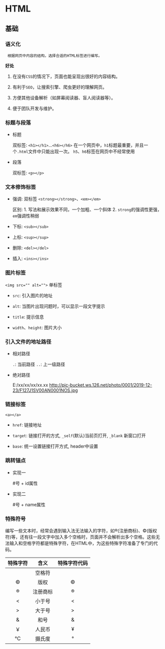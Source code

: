 # HTML

## 基础

### 语义化

     根据网页中内容的结构，选择合适的HTML标签进行编写。

**好处**

1. 在没有`CSS`的情况下，页面也能呈现出很好的内容结构。

2. 有利于`SEO`，让搜索引擎、爬虫更好的理解网页。

3. 方便其他设备解析（如屏幕阅读器、盲人阅读器等）。

4. 便于团队开发与维护。

### 标题与段落

- 标题

     双标签: `<h1></h1>`...`<h6></h6>`
     在一个网页中，`h1`标题最重要，并且一个`.html`文件中只能出现一次。
     `h5`、`h6`标签在网页中不经常使用

- 段落

     双标签: `<p></p>`

### 文本修饰标签

- 强调: 双标签 `<strong></strong>`、`<em></em>`

     区别: 
          1. 写法和展示效果不同，一个加粗、一个斜体
          2. `strong`的强调性更强，`em`强调性稍弱

- 下标: `<sub></sub>`

- 上标: `<sup></sup>`

- 删除: `<del></del>`

- 插入: `<ins></ins>`

### 图片标签

`<img src="" alt="">` 单标签

- `src`: 引入图片的地址

- `alt`: 当图片出现问题时，可以显示一段文字提示

- `title`: 提示信息

- `width`、`height`: 图片大小

### 引入文件的地址路径

- 相对路径

     `.`: 当前路径
     `..`: 上一级路径

- 绝对路径

     E:/xx/xx/xx/xx.xx
     http://pic-bucket.ws.126.net/photo/0001/2019-12-23/F127J1SV00AN0001NOS.jpg

### 链接标签

`<a></a>`

- `href`: 链接地址

- `target`: 链接打开的方式, `_self`(默认)当前页打开, `_blank` 新窗口打开

- `base`: 统一设置链接打开方式, header中设置

### 跳转锚点

- 实现一

     #号 + id属性

- 实现二

     #号 + name属性

### 特殊符号

编写一些文本时，经常会遇到输入法无法输入的字符，如®(注册商标)、©(版权符)等，还有往一段文字中加入多个空格时，页面并不会解析出多个空格。这些无法输入和空格字符都是特殊字符，在HTML中，为这些特殊字符准备了专门的代码。

|特殊字符|含义|特殊字符代码|
|:---:|:---:|:---:|
||空格符|&nbsp;|
|©|版权|&copy;|
|®|注册商标|&reg;|
|<|小于号|&lt;|
|>|大于号|&gt;|
|&|和号|&amp;|
|￥|人民币|&yen;|
|℃|摄氏度|&deg;|



